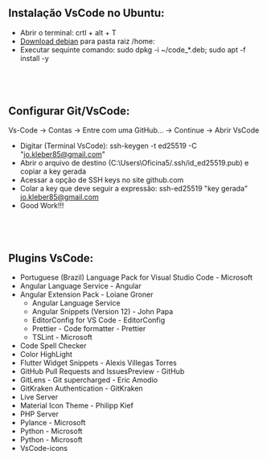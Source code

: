 ## Instalação VsCode no Ubuntu:

* Abrir o terminal: crtl + alt + T
* [Download debian](https://code.visualstudio.com/download) para pasta raiz /home:
* Executar sequinte comando: sudo dpkg -i ~/code_*.deb; sudo apt -f install -y
## <br />

## Configurar Git/VsCode:

Vs-Code -> Contas -> Entre com uma GitHub... -> Continue -> Abrir VsCode

- Digitar (Terminal VsCode): ssh-keygen -t ed25519 -C "jo.kleber85@gmail.com"
- Abrir o arquivo de destino (C:\Users\Oficina5/.ssh/id_ed25519.pub) e copiar a key gerada
- Acessar a opção de SSH keys no site github.com
- Colar a key que deve seguir a expressão: ssh-ed25519 "key gerada" jo.kleber85@gmail.com
- Good Work!!!
## <br />

## Plugins VsCode:

* Portuguese (Brazil) Language Pack for Visual Studio Code - Microsoft
* Angular Language Service - Angular
* Angular Extension Pack - Loiane Groner
  - Angular Language Service
  - Angular Snippets (Version 12) - John Papa
  - EditorConfig for VS Code - EditorConfig
  - Prettier - Code formatter - Prettier
  - TSLint - Microsoft
* Code Spell Checker
* Color HighLight
* Flutter Widget Snippets - Alexis Villegas Torres
* GitHub Pull Requests and IssuesPreview - GitHub
* GitLens - Git supercharged - Eric Amodio
* GitKraken Authentication - GitKraken
* Live Server
* Material Icon Theme - Philipp Kief
* PHP Server
* Pylance - Microsoft
* Python - Microsoft
* Python - Microsoft
* VsCode-icons


## <br />
